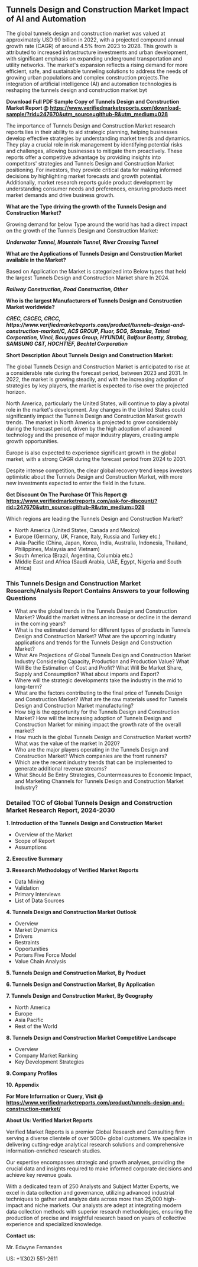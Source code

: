 <h2>Tunnels Design and Construction Market Impact of AI and Automation</h2>The global tunnels design and construction market was valued at approximately USD 90 billion in 2022, with a projected compound annual growth rate (CAGR) of around 4.5% from 2023 to 2028. This growth is attributed to increased infrastructure investments and urban development, with significant emphasis on expanding underground transportation and utility networks. The market's expansion reflects a rising demand for more efficient, safe, and sustainable tunneling solutions to address the needs of growing urban populations and complex construction projects.The integration of artificial intelligence (AI) and automation technologies is reshaping the tunnels design and construction market byt</p><p id="" class=""><strong>Download Full PDF Sample Copy of Tunnels Design and Construction Market Report @ <a href="https://www.verifiedmarketreports.com/download-sample/?rid=247670&utm_source=github-R&utm_medium=028" target="_blank">https://www.verifiedmarketreports.com/download-sample/?rid=247670&utm_source=github-R&utm_medium=028</a></strong></p><p>The importance of&nbsp;Tunnels Design and Construction Market research reports lies in their ability to aid strategic planning, helping businesses develop effective strategies by understanding market trends and dynamics. They play a crucial role in risk management by identifying potential risks and challenges, allowing businesses to mitigate them proactively. These reports offer a competitive advantage by providing insights into competitors' strategies and Tunnels Design and Construction Market positioning. For investors, they provide critical data for making informed decisions by highlighting market forecasts and growth potential. Additionally, market research reports guide product development by understanding consumer needs and preferences, ensuring products meet market demands and drive business growth.</p><p><strong>What are the&nbsp;Type driving the growth of the Tunnels Design and Construction Market?</strong></p><p id="" class="">Growing demand for below Type around the world has had a direct impact on the growth of the Tunnels Design and Construction Market:</p><em><strong>Underwater Tunnel, Mountain Tunnel, River Crossing Tunnel</strong></em></p><strong>What are the&nbsp;Applications&nbsp;of Tunnels Design and Construction Market available in the Market?</strong></p><p id="" class="">Based on Application the Market is categorized into Below types that held the largest Tunnels Design and Construction Market share In 2024.</p><em><strong>Railway Construction, Road Construction, Other</strong></em></p><strong>Who is the largest Manufacturers of Tunnels Design and Construction Market worldwide?</strong></p><p><em><strong>CREC, CSCEC, CRCC, https://www.verifiedmarketreports.com/product/tunnels-design-and-construction-market/C, ACS GROUP, Fluor, SCG, Skanska, Taisei Corporation, Vinci, Bouygues Group, HYUNDAI, Balfour Beatty, Strabag, SAMSUNG C&T, HOCHTIEF, Bechtel Corporation</strong></em></p><p id="" class=""><strong>Short Description About Tunnels Design and Construction Market:</strong></p><p>The global Tunnels Design and Construction Market is anticipated to rise at a considerable rate during the forecast period, between 2023 and 2031. In 2022, the market is growing steadily, and with the increasing adoption of strategies by key players, the market is expected to rise over the projected horizon.</p><p>North America, particularly the United States, will continue to play a pivotal role in the market's development. Any changes in the United States could significantly impact the Tunnels Design and Construction Market growth trends. The market in North America is projected to grow considerably during the forecast period, driven by the high adoption of advanced technology and the presence of major industry players, creating ample growth opportunities.</p><p>Europe is also expected to experience significant growth in the global market, with a strong CAGR during the forecast period from 2024 to 2031.</p><p>Despite intense competition, the clear global recovery trend keeps investors optimistic about the Tunnels Design and Construction Market, with more new investments expected to enter the field in the future.</p><p id="" class=""><strong>Get Discount On The Purchase Of This Report @ <a href="https://www.verifiedmarketreports.com/ask-for-discount/?rid=247670&utm_source=github-R&utm_medium=028" target="_blank">https://www.verifiedmarketreports.com/ask-for-discount/?rid=247670&utm_source=github-R&utm_medium=028</a></strong></p>Which regions are leading the Tunnels Design and Construction Market?</p><ul><li>North America (United States, Canada and Mexico)</li><li>Europe (Germany, UK, France, Italy, Russia and Turkey etc.)</li><li>Asia-Pacific (China, Japan, Korea, India, Australia, Indonesia, Thailand, Philippines, Malaysia and Vietnam)</li><li>South America (Brazil, Argentina, Columbia etc.)</li><li>Middle East and Africa (Saudi Arabia, UAE, Egypt, Nigeria and South Africa)</li></ul><h3 id="" class="">This Tunnels Design and Construction Market Research/Analysis Report Contains Answers to your following Questions</h3><ul><li>What are the global trends in the Tunnels Design and Construction Market? Would the market witness an increase or decline in the demand in the coming years?</li><li>What is the estimated demand for different types of products in Tunnels Design and Construction Market? What are the upcoming industry applications and trends for the Tunnels Design and Construction Market?</li><li>What Are Projections of Global Tunnels Design and Construction Market Industry Considering Capacity, Production and Production Value? What Will Be the Estimation of Cost and Profit? What Will Be Market Share, Supply and Consumption? What about imports and Export?</li><li>Where will the strategic developments take the industry in the mid to long-term?</li><li>What are the factors contributing to the final price of Tunnels Design and Construction Market? What are the raw materials used for Tunnels Design and Construction Market manufacturing?</li><li>How big is the opportunity for the Tunnels Design and Construction Market? How will the increasing adoption of Tunnels Design and Construction Market for mining impact the growth rate of the overall market?</li><li>How much is the global Tunnels Design and Construction Market worth? What was the value of the market In 2020?</li><li>Who are the major players operating in the Tunnels Design and Construction Market? Which companies are the front runners?</li><li>Which are the recent industry trends that can be implemented to generate additional revenue streams?</li><li>What Should Be Entry Strategies, Countermeasures to Economic Impact, and Marketing Channels for Tunnels Design and Construction Market Industry?</li></ul><h3 id="" class="">Detailed TOC of Global Tunnels Design and Construction Market Research Report, 2024-2030</h3><p id="" class=""><strong>1. Introduction of the Tunnels Design and Construction Market</strong></p><ul><li>Overview of the Market</li><li>Scope of Report</li><li>Assumptions</li></ul><p id="" class=""><strong>2. Executive Summary</strong></p><p id="" class=""><strong>3. Research Methodology of Verified Market Reports</strong></p><ul><li>Data Mining</li><li>Validation</li><li>Primary Interviews</li><li>List of Data Sources</li></ul><p id="" class=""><strong>4. Tunnels Design and Construction Market Outlook</strong></p><ul><li>Overview</li><li>Market Dynamics</li><li>Drivers</li><li>Restraints</li><li>Opportunities</li><li>Porters Five Force Model</li><li>Value Chain Analysis</li></ul><p id="" class=""><strong>5. Tunnels Design and Construction Market, By Product</strong></p><p id="" class=""><strong>6. Tunnels Design and Construction Market, By Application</strong></p><p id="" class=""><strong>7. Tunnels Design and Construction Market, By Geography</strong></p><ul><li>North America</li><li>Europe</li><li>Asia Pacific</li><li>Rest of the World</li></ul><p id="" class=""><strong>8. Tunnels Design and Construction Market Competitive Landscape</strong></p><ul><li>Overview</li><li>Company Market Ranking</li><li>Key Development Strategies</li></ul><p id="" class=""><strong>9. Company Profiles</strong></p><p id="" class=""><strong>10. Appendix</strong></p><p id="" class=""><strong>For More Information or Query, Visit @ <a href="https://www.verifiedmarketreports.com/product/tunnels-design-and-construction-market/" target="_blank">https://www.verifiedmarketreports.com/product/tunnels-design-and-construction-market/</a></strong></p><p id="" class=""><strong>About Us: Verified Market Reports</strong></p><p id="" class="">Verified Market Reports is a premier Global Research and Consulting firm serving a diverse clientele of over 5000+ global customers. We specialize in delivering cutting-edge analytical research solutions and comprehensive information-enriched research studies.</p><p id="" class="">Our expertise encompasses strategic and growth analyses, providing the crucial data and insights required to make informed corporate decisions and achieve key revenue goals.</p><p id="" class="">With a dedicated team of 250 Analysts and Subject Matter Experts, we excel in data collection and governance, utilizing advanced industrial techniques to gather and analyze data across more than 25,000 high-impact and niche markets. Our analysts are adept at integrating modern data collection methods with superior research methodologies, ensuring the production of precise and insightful research based on years of collective experience and specialized knowledge.</p><p id="" class=""><strong>Contact us:</strong></p><p id="" class="">Mr. Edwyne Fernandes</p><p id="" class="">US: +1(302) 551-2611</p>